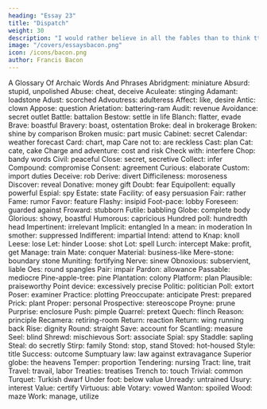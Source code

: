 ```yaml
---
heading: "Essay 23"
title: "Dispatch"
weight: 30
description: "I would rather believe in all the fables than to think tthat this universal frame is without a mind"
image: "/covers/essaysbacon.png"
icon: /icons/bacon.png
author: Francis Bacon
---
```



A Glossary Of Archaic Words And Phrases
     Abridgment: miniature
     Absurd: stupid, unpolished
     Abuse: cheat, deceive
     Aculeate: stinging
     Adamant: loadstone
     Adust: scorched
     Advoutress: adulteress
     Affect: like, desire
     Antic: clown
     Appose: question
     Arietation: battering-ram
     Audit: revenue
     Avoidance: secret outlet
     Battle: battalion
     Bestow: settle in life
     Blanch: flatter, evade
     Brave: boastful
     Bravery: boast, ostentation
     Broke: deal in brokerage
     Broken: shine by comparison
     Broken music: part music
     Cabinet: secret
     Calendar: weather forecast
     Card: chart, map
     Care not to: are reckless
     Cast: plan
     Cat: cate, cake
     Charge and adventure: cost and
     risk
     Check with: interfere
     Chop: bandy words
     Civil: peaceful
     Close: secret, secretive
     Collect: infer
     Compound: compromise
     Consent: agreement
     Curious: elaborate
     Custom: import duties
     Deceive: rob
     Derive: divert
     Difficileness: moroseness
     Discover: reveal
     Donative: money gift
     Doubt: fear
     Equipollent: equally powerful
     Espial: spy
     Estate: state
     Facility: of easy persuasion
     Fair: rather
     Fame: rumor
     Favor: feature
     Flashy: insipid
     Foot-pace: lobby
     Foreseen: guarded against
     Froward: stubborn
     Futile: babbling
     Globe: complete body
     Glorious: showy, boastful
     Humorous: capricious
     Hundred poll: hundredth head
     Impertinent: irrelevant
     Implicit: entangled
     In a mean: in moderation
     In smother: suppressed
     Indifferent: impartial
     Intend: attend to
     Knap: knoll
     Leese: lose
     Let: hinder
     Loose: shot
     Lot: spell
     Lurch: intercept
     Make: profit, get
     Manage: train
     Mate: conquer
     Material: business-like
     Mere-stone: boundary stone
     Muniting: fortifying
     Nerve: sinew
     Obnoxious: subservient, liable
     Oes: round spangles
     Pair: impair
     Pardon: allowance
     Passable: mediocre
     Pine-apple-tree: pine
     Plantation: colony
     Platform: plan
     Plausible: praiseworthy
     Point device: excessively precise
     Politic: politician
     Poll: extort
     Poser: examiner
     Practice: plotting
     Preoccupate: anticipate
     Prest: prepared
     Prick: plant
     Proper: personal
     Prospective: stereoscope
     Proyne: prune
     Purprise: enclosure
     Push: pimple
     Quarrel: pretext
     Quech: flinch
     Reason: principle
     Recamera: retiring-room
     Return: reaction
     Return: wing running back
     Rise: dignity
     Round: straight
     Save: account for
     Scantling: measure
     Seel: blind
     Shrewd: mischievous
     Sort: associate
     Spial: spy
     Staddle: sapling
     Steal: do secretly
     Stirp: family
     Stond: stop, stand
     Stoved: hot-housed
     Style: title
     Success: outcome
     Sumptuary law: law against
     extravagance
     Superior globe: the heavens
     Temper: proportion
     Tendering: nursing
     Tract: line, trait
     Travel: travail, labor
     Treaties: treatises
     Trench to: touch
     Trivial: common
     Turquet: Turkish dwarf
     Under foot: below value
     Unready: untrained
     Usury: interest
     Value: certify
     Virtuous: able
     Votary: vowed
     Wanton: spoiled
     Wood: maze
     Work: manage, utilize


